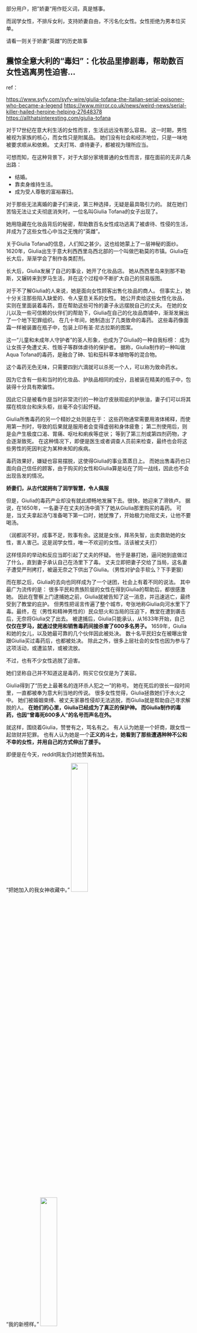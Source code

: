 部分用户，把”娇妻“用作贬义词，真是憾事。

而润学女性，不排斥女利，支持娇妻自由，不污名化女性。女性拒绝为男本位买单。

请看一则关于娇妻“英雌”的历史故事

## 震惊全意大利的“毒妇”：化妆品里掺剧毒，帮助数百女性逃离男性迫害...

ref：

https://www.syfy.com/syfy-wire/giulia-tofana-the-italian-serial-poisoner-who-became-a-legend
https://www.mirror.co.uk/news/weird-news/serial-killer-hailed-heroine-helping-27648378
https://allthatsinteresting.com/giulia-tofana

对于17世纪在意大利生活的女性而言，生活远远没有那么容易。
这一时期，男性被视为家族的核心，而女性只是附属品。
她们没有社会和经济地位，只是一味地被要求顺从和依赖。
丈夫打骂、虐待妻子，都被视为理所应当。

可想而知，在这种背景下，对于大部分家境普通的女性而言，摆在面前的无非几条出路：
- 结婚。
- 靠卖身维持生活。
- 成为受人尊敬的富裕寡妇。

对于那些无法离婚的妻子们来说，第三种选择，无疑是最具吸引力的。
就在她们苦恼无法让丈夫彻底消失时，一位名叫Giulia Tofana的女子出现了。

她用隐藏在化妆品背后的秘密，帮助数百名女性成功逃离了被虐待、性侵的生活，并成为了这些女性心中当之无愧的“英雌”。

关于Giulia Tofana的信息，人们知之甚少。这也给她蒙上了一层神秘的面纱。
1620年，Giulia出生于意大利西西里岛西北部的一个叫做巴勒莫的市镇。Giulia在长大后，渐渐学会了制作各类酊剂。

长大后，Giulia发展了自己的事业，她开了化妆品店。
她从西西里岛来到那不勒斯，又辗转来到罗马生活，并在这个过程中不断扩大自己的贸易版图。

对于不了解Giulia的人来说，她是面向女性顾客出售化妆品的商人。
但事实上，她十分关注那些陷入缺爱的、令人窒息关系的女性。
她公开卖给这些女性化妆品，实则在里面装着毒药，意在帮助这些可怜的妻子永远摆脱自己的丈夫。
在她的女儿以及一些可信赖的伙伴们的帮助下，Giulia在自己的化妆品商铺中，渐渐发展出了一个地下犯罪组织。
在几十年间，她制造出了几类致命的毒药。
这些毒药像面霜一样被装置在瓶子中，包装上印有圣·尼古拉斯的图案。

这一“儿童和未成年人守护者”的圣人形象，也成为了Giulia的一种自我标榜：
成为让女孩子免遭丈夫、性贩子等群体虐待的保护者。
据称，Giulia制作的一种叫做Aqua Tofana的毒药，是融合了砷、铅和茄科草本植物等的混合物。

这个毒药无色无味，只需要四到六滴就可以杀死一个人，可以称为致命药水。

因为它含有一些和当时的化妆品、护肤品相同的成分，且被装在精美的瓶子中，包装得十分具有欺骗性。

因此它只是被看作是当时非常流行的一种治疗皮肤瑕疵的护肤油，妻子们可以将其摆在梳妆台和床头柜，丝毫不会引起怀疑。

Giulia所售毒药的另一个精妙之处则是在于：
这些药物通常需要用液体稀释，而使用第一剂时，导致的后果就是服用者会变得虚弱和身体疲惫；
第二剂使用后，则是会产生极度口渴、胃痛、呕吐和痢疾等症状；
等到了第三剂或第四剂药物，才会逐渐致死。
在这种情况下，即便是医生或者调查人员前来检查，最终也会将这些男性的死因判定为某种未知的疾病。

毒药效果好，嫌疑也容易摆脱，这使得Giulia的事业蒸蒸日上。
而她出售毒药也只面向自己信任的顾客，由于购买的女性和Giulia算是站在了同一战线，因此也不会出现告发的情况。

**娇妻们，从古代就拥有了润学智慧，令人佩服**

但是，Giulia的毒药产业却没有就此顺畅地发展下去。很快，她迎来了滑铁卢。
据说，在1650年，一名妻子在丈夫的汤中滴下了她从Giulia那里购买的毒药。
可是，当丈夫拿起汤勺准备喝下第一口时，她犹豫了，开始极力劝阻丈夫，让他不要喝汤。

（润都润不好。成事不足，败事有余。这就是女伥，拜吊失智，出卖救助她的女性，害人害己。这是润学女性，唯一不欢迎的女性。活该被丈夫打）

这样怪异的举动和反应当即引起了丈夫的怀疑。
他于是暴打她，逼问她到底做过了什么，直到妻子承认自己在汤里下了毒。
丈夫立即把妻子交给了当局，这名妻子遭受严刑拷打，被逼无奈之下供出了Giulia。（男性对驴会手软么？下手更狠）

而在那之后，Giulia的去向也同样成为了一个谜团，社会上有着不同的说法。
其中最广为流传的是：
很多平民和贵族阶层的女性在得到Giulia的帮助后，都很感激她。
因此在警察上门逮捕她之前，Giulia就被告知了这一消息，并迅速逃亡，最终受到了教堂的庇护。
但男性把谣言传遍了整个城市，夸张地称Giulia向河水里下了毒。最终，在（男性和精神男性的）民众怒火和当局的压迫下，教堂在遭到袭击后，无奈将Giulia交了出去。
被逮捕后，Giulia只能承认，从1633年开始，自己 **仅仅在罗马，就通过使用和销售毒药间接杀害了600多名男子。**
1659年，Giulia和她的女儿，以及她最可靠的几个伙伴因此被处决。
数十名平民妇女在被曝出曾跟Giulia买过毒药后，也都被处决。
除此之外，很多上层社会的女性也因为参与了这项活动，或遭监禁，或被流放。

不过，也有不少女性逃脱了迫害。

她们坚称自己并不知道这是毒药，购买它仅仅是为了美容。

Giulia得到了“历史上最著名的连环杀人犯之一”的称号。
她在死后的很长一段时间里，一直都被奉为意大利当地的传说。
很多女性觉得，Giulia拯救她们于水火之中。
她们被婚姻束缚、被丈夫家暴性侵却无法逃脱，而Giulia就是帮助自己寻求解脱的人。
**在她们的心里，Giulia已经成为了真正的保护神。
而Giulia制作的毒药，也因“曾毒死600多人”的名号而声名在外。**

就这样，围绕着Giulia，赞誉有之，骂名有之。
有人认为她是一个奸商，跟女性一起敛财并犯罪。
也有人认为她是一个**正义的斗士，她看到了那些遭遇种种不公和不幸的女性，并用自己的方式伸出了援手。**

即便是在今天，reddit网友仍对她赞美有加。

“把她加入的我女神收藏中。”
<img src="https://mmbiz.qpic.cn/mmbiz_jpg/ur8ldomcUpoMia4dj0O06QSFqKrp2VyqPoKncjAafFYNSGibibNdL15VP35o4exzgibvFXk62IwriaTxHV6cC36c9kw/640?wx_fmt=jpeg&wxfrom=5&wx_lazy=1&wx_co=1"  width="30%" height="30%">

“我的新榜样。”
<img src="https://mmbiz.qpic.cn/mmbiz_jpg/ur8ldomcUpoMia4dj0O06QSFqKrp2VyqPhfac2iazYtRzIemm5zbrckMjLyib17loiaDh194Qiclm1HLVYWq8RWyRdQ/640?wx_fmt=jpeg&wxfrom=5&wx_lazy=1&wx_co=1"  width="30%" height="30%">

甚至已经构想出了一部关于她的电影：
“我可太想看一部有关她的女孩力量题材的电影了。”
<img src="https://mmbiz.qpic.cn/mmbiz_png/ur8ldomcUpoMia4dj0O06QSFqKrp2VyqPNx16iaZayrfAMcrhAVobEOvdA9s4Xbyu50rCtc06UueQxtNSHtUsaxA/640?wx_fmt=png&wxfrom=5&wx_lazy=1&wx_co=1"  width="50%" height="50%">

需要看到的是，Giulia并不是当时欧洲唯一一名因为下毒而出名的女性。

或许，值得深思的不应该是这些个体的选择，而是逼迫这么多女性做出同样选择的那个社会。

[事儿君 英国那些事儿 2022-09-06 22:27 Posted on 英国](https://posts.careerengine.us/p/63175a33d362907e88538cb5?from=latestPostSidePanel)

润学女性点评：

娇妻，也可以是英雌。
娇妻和女伥，可以彻底割席。

女性，离不开女性互助。

李靓蕾，婚女，媚男，做得够多了吧。最后向男方维权，可以指望男人吗？是靠侯佩岑等女性友人，大力支持她，是靠整个女性群体，为她助力发声，锤扁王力宏。哪有什么岁月静好，还不是有人在帮你较真。

娇妻，如果真的能够利女，从献头上，尽数收债，让劣精去死，倒也不失为女利楷模，一位英雌，值得尊敬。（原始女利原始妻权，在变异蝻宝的新型男本位面前，由于女方妥协性过强已经土崩瓦解了）

女利，完全可以替天行道，对献，彻底行使债权，润离献本位。

娇妻现象，是男本位剥削女性的后果之一。娇妻出现时，最令人憎恶该死的是虚伪的男方。没有当面掀桌的女性，可以互助对付男方爆金币。服起驴役没完没了，扩散劣精制造孽种，利蝻害女，就从娇妻变异成为女伥驴，那才是真正的不道德，背叛天道背叛自己的失格女性，任何人都无法帮助她。而为男本位做脏活唱白脸，把女性锁入男本位牢笼，猥琐男性反倒唱起红脸。这是女性受蝻迫害而负担的罪恶任务，害女害己，我们拒绝这样做，拒绝做女伥驴。

部分女性，没拿到目标的东西（即系统性男本位压迫导致的女性债权，债没收回来），反而被蝻控制，让劣精债台高筑，反倒越活越滋润。玩不转女利，做不成合格娇妻，请勿下场变成驴。不仅女性与其割席，男性都看不起她有毛病，不迫害她，对不起命运安排遇到她。就是因为历史上，出现过那种女伥，拜吊利蝻出卖女性，背叛女性救世主，才让蝻，劣等v染，有机会，靠着迫害女伥，再借助女伥迫害全体女性，欺诈窃取了女性造物主的权力，和资源。才导致劣精横行，男本位猖獗。

------

有个非常流行的说法，男人欺骗女人一辈子，就叫爱情。那女人要是让男人喜当爹，也能欺骗一辈子，岂不是爱情最大的证明了?

为什么男人会向女人推销这种说法呢? 告诉你们真相，因为男人最大的梦想，就是被男人欺骗，最后骗得他命都丢了。男人想要什么，就投射给女人，才有了这个说法。

男人只会跪拜和顺服，欺骗他们的男人，也可能是Y基因bug。千古留名的英明蝻主明君将相都创造过把男屁民当炮灰和棋子，让男屁民死伤无数的历史，否则不会被后世男人歌颂和赞美。所以男人才会这样看待女人，有个男人骗你，就知足吧。善解人意的女人要撮合男人在一起，在一起，不当男男之间的电灯泡子。

有老男人骗的小男孩，屁眼锃光，前列腺高潮。这个世界上最喜欢老男人骗的，就是小男孩了，一将功成万骨枯，给老男人当炮灰，是小男孩最大梦想。

抛下一个蝻骗子，男性本能，会驱使他们，去捧下一个男骗子，

找下一个，做炮灰的机会。

耗材本性难移啊。不如女性觉醒去修理他们，被天然主宰女性整治，总比被蝻骗要好，您说对不对？

------

**什么是东亚洼地思维？润学女性，为什么要润出这种思维？**

东亚男性，面对刻板东亚女性，或者说传统性别观下，甚至于全世界固有语境下，被吸引的时候，他们，有什么样的心里活动？（包括坏女孩，好女人，女妖，天使，失足，良家，正房，小三，男性为所欲为，女性怎样都遭殃）

一想起索取，默认向女性索取。一说起奉献，默认向男性奉献。

这就是，蝻人所谓的爱。本质是男性获取利益。

请诸位女性，扪心自问，您认为，男性这种，向女方索取利益，他们真的具有爱情吗？

男性天然只有利欲，性欲，没有爱情。

无门槛抵扣券，无理由退换。男方对女方感情，跟他对这种东西感情相同，羊毛薅一把就算赚，比比哪家对蝻利润最大，恨不得全场送他。既然可以，他干嘛不零元购，吸干一家换下一家。我们遵循男本位去害女自害，一切为利男服务，那这种崩坏永无止境。

女性，看清事实吧。仔细想想，该怎样做，怎样对付男性才好。

**在洼地式的，性别刻板思维下，什么是所谓正确，所谓道德？**

男性利己正确，女性利“他”伟大。

那这种正确，这种道德，是不是有问题。

我们是否需要塑造一个新的正确，新的道德，女性，是否应该抛弃这种糟粕。

让女性利己，男性利她。

**部分洼地思维的女利，为什么行不通，半路出家的菜鸟往往倒贴损失？**

从小接受男本位“道德”熏陶，利“他”思维的女性，强行去装作利己，不自洽，会被利用这种空隙而损失更大。

心理有道坎，开口让男的多付出，是困难的事情。那沾蝻必害己。直接做单女为好。

**女性，倘使思维，不润出男本位，在任何地方，日子能好过吗。**

**无论是否沾蝻，无论单女，还是娇妻**

请女性，务必彻底摆脱这种，潜移默化的，被男本位洗脑的，利“他”利男思维。

摆脱男本位伪道德。

我们回归天道雌性本能，达到条件反射，不利蝻宝，达到自洽，自爱，爱女，利己。

**这个世界上，最大的不道德，就是男本位伪道德。**
